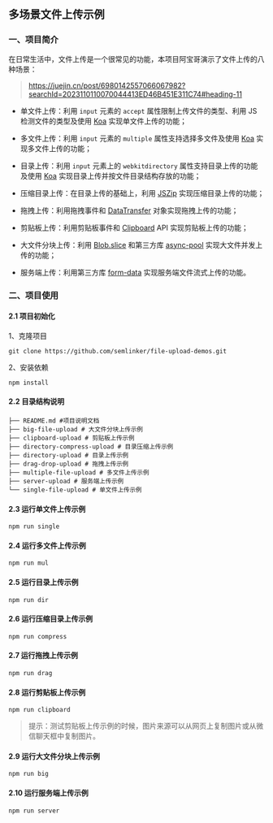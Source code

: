 ## 多场景文件上传示例

### 一、项目简介

在日常生活中，文件上传是一个很常见的功能，本项目阿宝哥演示了文件上传的八种场景：

> https://juejin.cn/post/6980142557066067982?searchId=2023110110070044413ED46B451E311C74#heading-11

- 单文件上传：利用 `input` 元素的 `accept` 属性限制上传文件的类型、利用 JS 检测文件的类型及使用 [Koa](https://koajs.com/) 实现单文件上传的功能；

- 多文件上传：利用 `input` 元素的 `multiple` 属性支持选择多文件及使用 [Koa](https://koajs.com/) 实现多文件上传的功能；

- 目录上传：利用 `input` 元素上的 `webkitdirectory` 属性支持目录上传的功能及使用 [Koa](https://koajs.com/) 实现目录上传并按文件目录结构存放的功能；
- 压缩目录上传：在目录上传的基础上，利用 [JSZip](https://stuk.github.io/jszip/) 实现压缩目录上传的功能；
- 拖拽上传：利用拖拽事件和 [DataTransfer](https://developer.mozilla.org/zh-CN/docs/Web/API/DataTransfer) 对象实现拖拽上传的功能；
- 剪贴板上传：利用剪贴板事件和 [Clipboard](https://developer.mozilla.org/zh-CN/docs/Web/API/Clipboard_API) API 实现剪贴板上传的功能；
- 大文件分块上传：利用 [Blob.slice](https://developer.mozilla.org/zh-CN/docs/Web/API/Blob/slice) 和第三方库 [async-pool](https://github.com/rxaviers/async-pool#readme) 实现大文件并发上传的功能；
- 服务端上传：利用第三方库 [form-data](https://github.com/form-data/form-data) 实现服务端文件流式上传的功能。

### 二、项目使用

#### 2.1 项目初始化

1、克隆项目

```shell
git clone https://github.com/semlinker/file-upload-demos.git
```

2、安装依赖

```shell
npm install
```

#### 2.2 目录结构说明

```shell
├── README.md #项目说明文档
├── big-file-upload # 大文件分块上传示例
├── clipboard-upload # 剪贴板上传示例
├── directory-compress-upload # 目录压缩上传示例
├── directory-upload # 目录上传示例
├── drag-drop-upload # 拖拽上传示例
├── multiple-file-upload # 多文件上传示例
├── server-upload # 服务端上传示例
└── single-file-upload # 单文件上传示例
```

#### 2.3 运行单文件上传示例

```shell
npm run single
```

#### 2.4 运行多文件上传示例

```shell
npm run mul
```

#### 2.5 运行目录上传示例

```shell
npm run dir
```

#### 2.6 运行压缩目录上传示例

```shell
npm run compress
```

#### 2.7 运行拖拽上传示例

```shell
npm run drag
```

#### 2.8 运行剪贴板上传示例

```shell
npm run clipboard
```

> 提示：测试剪贴板上传示例的时候，图片来源可以从网页上复制图片或从微信聊天框中复制图片。

#### 2.9 运行大文件分块上传示例

```shell
npm run big
```

#### 2.10 运行服务端上传示例

```shell
npm run server
```
